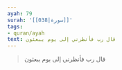 ```yaml
---
ayah: 79
surah: '[[038|سورة]]'
tags:
- quran/ayah
text: قال رب فأنظرني إلى يوم يبعثون
---
```

> قال رب فأنظرني إلى يوم يبعثون

